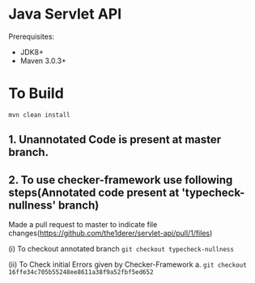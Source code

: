 Java Servlet API
================

Prerequisites:

* JDK8+
* Maven 3.0.3+

# To Build
``mvn clean install``

## 1. Unannotated Code is present at master branch.


## 2. To use checker-framework  use following steps(Annotated code present at 'typecheck-nullness' branch)

Made a pull request to master to indicate file changes(https://github.com/the1derer/servlet-api/pull/1/files)

(i) To checkout annotated branch
     ``git checkout typecheck-nullness``

(ii) To Check initial Errors given by Checker-Framework
    a. ``git checkout 16ffe34c705b55248ee8611a38f9a52fbf5ed652``

